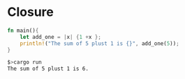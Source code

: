 # Closure

```rust
fn main(){
    let add_one = |x| {1 +x };
    println!("The sum of 5 plust 1 is {}", add_one(5));
}
```

```sh
$>cargo run
The sum of 5 plust 1 is 6.
```
